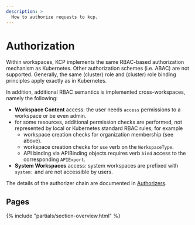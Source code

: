 ```yaml
---
description: >
  How to authorize requests to kcp.
---
```


# Authorization

Within workspaces, KCP implements the same RBAC-based authorization mechanism as Kubernetes.
Other authorization schemes (i.e. ABAC) are not supported.
Generally, the same (cluster) role and (cluster) role binding principles apply exactly as in Kubernetes.

In addition, additional RBAC semantics is implemented cross-workspaces, namely the following:

- **Workspace Content** access: the user needs `access` permissions to a workspace or be even admin.
- for some resources, additional permission checks are performed, not represented by local or Kubernetes standard RBAC rules; for example
    - workspace creation checks for organization membership (see above).
    - workspace creation checks for `use` verb on the `WorkspaceType`.
    - API binding via APIBinding objects requires verb `bind` access to the corresponding `APIExport`.
- **System Workspaces** access: system workspaces are prefixed with `system:` and are not accessible by users.

The details of the authorizer chain are documented in [Authorizers](./authorizers.md).

## Pages

{% include "partials/section-overview.html" %}
